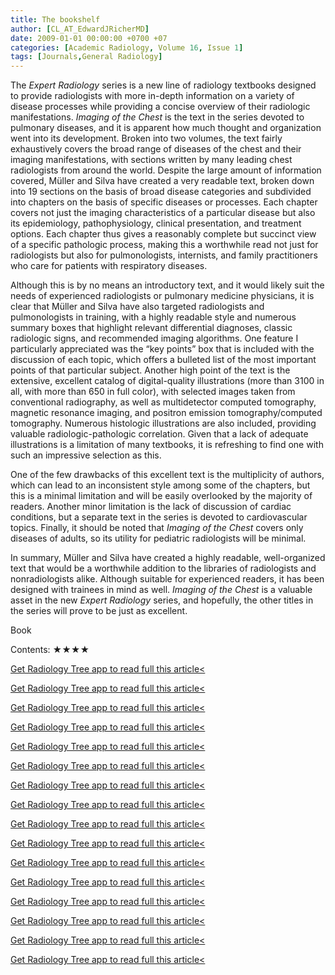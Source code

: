 ```yaml
---
title: The bookshelf
author: [CL_AT_EdwardJRicherMD]
date: 2009-01-01 00:00:00 +0700 +07
categories: [Academic Radiology, Volume 16, Issue 1]
tags: [Journals,General Radiology]
---
```

The _Expert Radiology_ series is a new line of radiology textbooks designed to provide radiologists with more in-depth information on a variety of disease processes while providing a concise overview of their radiologic manifestations. _Imaging of the Chest_ is the text in the series devoted to pulmonary diseases, and it is apparent how much thought and organization went into its development. Broken into two volumes, the text fairly exhaustively covers the broad range of diseases of the chest and their imaging manifestations, with sections written by many leading chest radiologists from around the world. Despite the large amount of information covered, Müller and Silva have created a very readable text, broken down into 19 sections on the basis of broad disease categories and subdivided into chapters on the basis of specific diseases or processes. Each chapter covers not just the imaging characteristics of a particular disease but also its epidemiology, pathophysiology, clinical presentation, and treatment options. Each chapter thus gives a reasonably complete but succinct view of a specific pathologic process, making this a worthwhile read not just for radiologists but also for pulmonologists, internists, and family practitioners who care for patients with respiratory diseases.

Although this is by no means an introductory text, and it would likely suit the needs of experienced radiologists or pulmonary medicine physicians, it is clear that Müller and Silva have also targeted radiologists and pulmonologists in training, with a highly readable style and numerous summary boxes that highlight relevant differential diagnoses, classic radiologic signs, and recommended imaging algorithms. One feature I particularly appreciated was the “key points” box that is included with the discussion of each topic, which offers a bulleted list of the most important points of that particular subject. Another high point of the text is the extensive, excellent catalog of digital-quality illustrations (more than 3100 in all, with more than 650 in full color), with selected images taken from conventional radiography, as well as multidetector computed tomography, magnetic resonance imaging, and positron emission tomography/computed tomography. Numerous histologic illustrations are also included, providing valuable radiologic-pathologic correlation. Given that a lack of adequate illustrations is a limitation of many textbooks, it is refreshing to find one with such an impressive selection as this.

One of the few drawbacks of this excellent text is the multiplicity of authors, which can lead to an inconsistent style among some of the chapters, but this is a minimal limitation and will be easily overlooked by the majority of readers. Another minor limitation is the lack of discussion of cardiac conditions, but a separate text in the series is devoted to cardiovascular topics. Finally, it should be noted that _Imaging of the Chest_ covers only diseases of adults, so its utility for pediatric radiologists will be minimal.

In summary, Müller and Silva have created a highly readable, well-organized text that would be a worthwhile addition to the libraries of radiologists and nonradiologists alike. Although suitable for experienced readers, it has been designed with trainees in mind as well. _Imaging of the Chest_ is a valuable asset in the new _Expert Radiology_ series, and hopefully, the other titles in the series will prove to be just as excellent.

Book

Contents: ★★★★

[Get Radiology Tree app to read full this article<](https://clinicalpub.com/app)

[Get Radiology Tree app to read full this article<](https://clinicalpub.com/app)

[Get Radiology Tree app to read full this article<](https://clinicalpub.com/app)

[Get Radiology Tree app to read full this article<](https://clinicalpub.com/app)

[Get Radiology Tree app to read full this article<](https://clinicalpub.com/app)

[Get Radiology Tree app to read full this article<](https://clinicalpub.com/app)

[Get Radiology Tree app to read full this article<](https://clinicalpub.com/app)

[Get Radiology Tree app to read full this article<](https://clinicalpub.com/app)

[Get Radiology Tree app to read full this article<](https://clinicalpub.com/app)

[Get Radiology Tree app to read full this article<](https://clinicalpub.com/app)

[Get Radiology Tree app to read full this article<](https://clinicalpub.com/app)

[Get Radiology Tree app to read full this article<](https://clinicalpub.com/app)

[Get Radiology Tree app to read full this article<](https://clinicalpub.com/app)

[Get Radiology Tree app to read full this article<](https://clinicalpub.com/app)

[Get Radiology Tree app to read full this article<](https://clinicalpub.com/app)

[Get Radiology Tree app to read full this article<](https://clinicalpub.com/app)